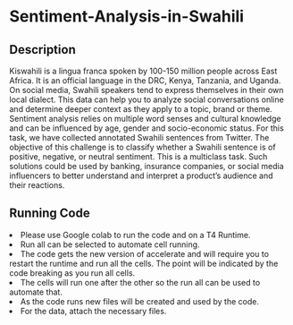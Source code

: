 # Sentiment-Analysis-in-Swahili

## Description
Kiswahili is a lingua franca spoken by 100-150 million people across East Africa. It is an official language in the DRC, Kenya, Tanzania, and Uganda. On social media, Swahili speakers tend to express themselves in their own local dialect. This data can help you to analyze social conversations online and determine deeper context as they apply to a topic, brand or theme. Sentiment analysis relies on multiple word senses and cultural knowledge and can be influenced by age, gender and socio-economic status. For this task, we have collected annotated Swahili sentences from Twitter. The objective of this challenge is to classify whether a Swahili sentence is of positive, negative, or neutral sentiment. This is a multiclass task.
Such solutions could be used by banking, insurance companies, or social media influencers to better understand and interpret a product’s audience and their reactions.


## Running Code
<li> Please use Google colab to run the code and on a T4 Runtime.
<li> Run all can be selected to automate cell running. 
<li> The code gets the new version of accelerate and will require you to restart the runtime and run all the cells. 
   The point will be indicated by the code breaking as you run all cells.
<li> The cells will run one after the other so the run all can be used to automate that.
<li> As the code runs new files will be created and used by the code.
<li> For the data, attach the necessary files.